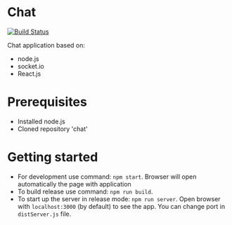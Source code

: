 # Chat
[![Build Status](https://travis-ci.com/matrap/chat.svg?branch=master)](https://travis-ci.com/matrap/chat)

Chat application based on:
- node.js 
- socket.io
- React.js

# Prerequisites
- Installed node.js
- Cloned repository 'chat'

# Getting started
- For development use command: `npm start`. Browser will open automatically the page with application
- To build release use command: `npm run build`. 
- To start up the server in release mode: `npm run server`. Open browser with `localhost:3000` (by default) to see the app. You can change port in `distServer.js` file.
